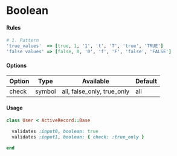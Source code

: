 # Boolean

#### Rules

```ruby
# 1. Pattern
'true_values'  => [true, 1, '1', 't', 'T', 'true', 'TRUE']
'false values' => [false, 0, '0', 'f', 'F', 'false', 'FALSE']
```

#### Options

Option | Type | Available | Default
--- | --- | --- | ---
check | symbol | all, false_only, true_only | all

#### Usage

```ruby
class User < ActiveRecord::Base

  validates :input0, boolean: true
  validates :input1, boolean: { check: :true_only }

end
```
